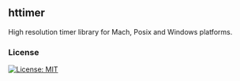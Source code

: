 ## httimer
High resolution timer library for Mach, Posix and Windows platforms.

### License
[![License: MIT](https://img.shields.io/badge/License-MIT-green.svg)](LICENSE)

